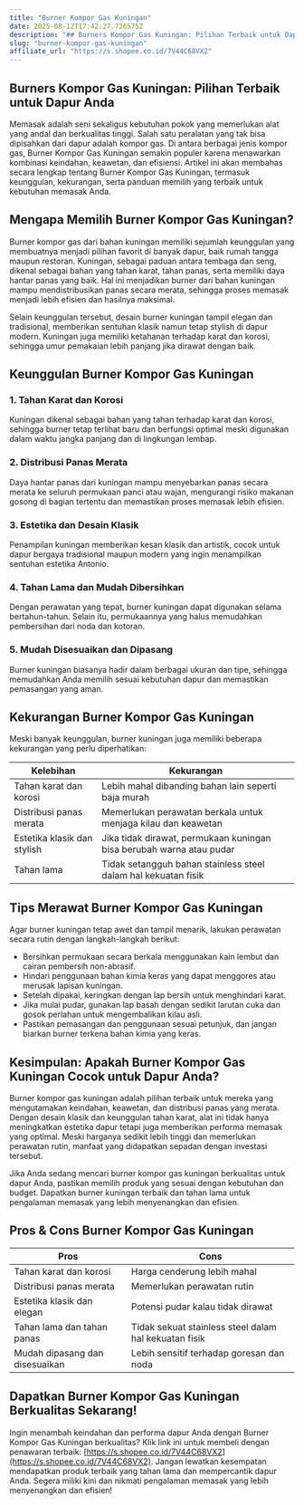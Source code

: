 ```yaml
---
title: "Burner Kompor Gas Kuningan"
date: 2025-08-12T17:42:27.726575Z
description: "## Burners Kompor Gas Kuningan: Pilihan Terbaik untuk Dapur Anda..."
slug: "burner-kompor-gas-kuningan"
affiliate_url: "https://s.shopee.co.id/7V44C68VX2"
---
```

## Burners Kompor Gas Kuningan: Pilihan Terbaik untuk Dapur Anda

Memasak adalah seni sekaligus kebutuhan pokok yang memerlukan alat yang andal dan berkualitas tinggi. Salah satu peralatan yang tak bisa dipisahkan dari dapur adalah kompor gas. Di antara berbagai jenis kompor gas, Burner Kompor Gas Kuningan semakin populer karena menawarkan kombinasi keindahan, keawetan, dan efisiensi. Artikel ini akan membahas secara lengkap tentang Burner Kompor Gas Kuningan, termasuk keunggulan, kekurangan, serta panduan memilih yang terbaik untuk kebutuhan memasak Anda.

## Mengapa Memilih Burner Kompor Gas Kuningan?

Burner kompor gas dari bahan kuningan memiliki sejumlah keunggulan yang membuatnya menjadi pilihan favorit di banyak dapur, baik rumah tangga maupun restoran. Kuningan, sebagai paduan antara tembaga dan seng, dikenal sebagai bahan yang tahan karat, tahan panas, serta memiliki daya hantar panas yang baik. Hal ini menjadikan burner dari bahan kuningan mampu mendistribusikan panas secara merata, sehingga proses memasak menjadi lebih efisien dan hasilnya maksimal.

Selain keunggulan tersebut, desain burner kuningan tampil elegan dan tradisional, memberikan sentuhan klasik namun tetap stylish di dapur modern. Kuningan juga memiliki ketahanan terhadap karat dan korosi, sehingga umur pemakaian lebih panjang jika dirawat dengan baik.

## Keunggulan Burner Kompor Gas Kuningan

### 1. Tahan Karat dan Korosi

Kuningan dikenal sebagai bahan yang tahan terhadap karat dan korosi, sehingga burner tetap terlihat baru dan berfungsi optimal meski digunakan dalam waktu jangka panjang dan di lingkungan lembap.

### 2. Distribusi Panas Merata

Daya hantar panas dari kuningan mampu menyebarkan panas secara merata ke seluruh permukaan panci atau wajan, mengurangi risiko makanan gosong di bagian tertentu dan memastikan proses memasak lebih efisien.

### 3. Estetika dan Desain Klasik

Penampilan kuningan memberikan kesan klasik dan artistik, cocok untuk dapur bergaya tradisional maupun modern yang ingin menampilkan sentuhan estetika Antonio.

### 4. Tahan Lama dan Mudah Dibersihkan

Dengan perawatan yang tepat, burner kuningan dapat digunakan selama bertahun-tahun. Selain itu, permukaannya yang halus memudahkan pembersihan dari noda dan kotoran.

### 5. Mudah Disesuaikan dan Dipasang

Burner kuningan biasanya hadir dalam berbagai ukuran dan tipe, sehingga memudahkan Anda memilih sesuai kebutuhan dapur dan memastikan pemasangan yang aman.

## Kekurangan Burner Kompor Gas Kuningan

Meski banyak keunggulan, burner kuningan juga memiliki beberapa kekurangan yang perlu diperhatikan:

| **Kelebihan** | **Kekurangan** |
|--------------|-----------------------------------|
| Tahan karat dan korosi | Lebih mahal dibanding bahan lain seperti baja murah |
| Distribusi panas merata | Memerlukan perawatan berkala untuk menjaga kilau dan keawetan |
| Estetika klasik dan stylish | Jika tidak dirawat, permukaan kuningan bisa berubah warna atau pudar |
| Tahan lama | Tidak setangguh bahan stainless steel dalam hal kekuatan fisik |

## Tips Merawat Burner Kompor Gas Kuningan

Agar burner kuningan tetap awet dan tampil menarik, lakukan perawatan secara rutin dengan langkah-langkah berikut:

- Bersihkan permukaan secara berkala menggunakan kain lembut dan cairan pembersih non-abrasif.
- Hindari penggunaan bahan kimia keras yang dapat menggores atau merusak lapisan kuningan.
- Setelah dipakai, keringkan dengan lap bersih untuk menghindari karat.
- Jika mulai pudar, gunakan lap basah dengan sedikit larutan cuka dan gosok perlahan untuk mengembalikan kilau asli.
- Pastikan pemasangan dan penggunaan sesuai petunjuk, dan jangan biarkan burner terkena bahan kimia yang keras.

## Kesimpulan: Apakah Burner Kompor Gas Kuningan Cocok untuk Dapur Anda?

Burner kompor gas kuningan adalah pilihan terbaik untuk mereka yang mengutamakan keindahan, keawetan, dan distribusi panas yang merata. Dengan desain klasik dan keunggulan tahan karat, alat ini tidak hanya meningkatkan estetika dapur tetapi juga memberikan performa memasak yang optimal. Meski harganya sedikit lebih tinggi dan memerlukan perawatan rutin, manfaat yang didapatkan sepadan dengan investasi tersebut. 

Jika Anda sedang mencari burner kompor gas kuningan berkualitas untuk dapur Anda, pastikan memilih produk yang sesuai dengan kebutuhan dan budget. Dapatkan burner kuningan terbaik dan tahan lama untuk pengalaman memasak yang lebih menyenangkan dan efisien.

## Pros & Cons Burner Kompor Gas Kuningan

| **Pros** | **Cons** |
|------------|--------------|
| Tahan karat dan korosi | Harga cenderung lebih mahal |
| Distribusi panas merata | Memerlukan perawatan rutin |
| Estetika klasik dan elegan | Potensi pudar kalau tidak dirawat |
| Tahan lama dan tahan panas | Tidak sekuat stainless steel dalam hal kekuatan fisik |
| Mudah dipasang dan disesuaikan | Lebih sensitif terhadap goresan dan noda |

## Dapatkan Burner Kompor Gas Kuningan Berkualitas Sekarang!

Ingin menambah keindahan dan performa dapur Anda dengan Burner Kompor Gas Kuningan berkualitas? Klik link ini untuk membeli dengan penawaran terbaik: [https://s.shopee.co.id/7V44C68VX2](https://s.shopee.co.id/7V44C68VX2). Jangan lewatkan kesempatan mendapatkan produk terbaik yang tahan lama dan mempercantik dapur Anda. Segera miliki kini dan nikmati pengalaman memasak yang lebih menyenangkan dan efisien!